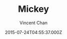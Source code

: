 ---
title: Mickey
github: 'https://github.com/vincentchan/mickey'
demo: 'https://vincentchan.github.io/mickey/'
author: Vincent Chan
ssg:
  - Jekyll
cms:
  - No Cms
date: 2015-07-24T04:55:37.000Z
github_branch: master
description: 'A minimal one-column theme for Jekyll. '
stale: true
---